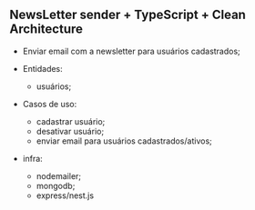 ## NewsLetter sender + TypeScript + Clean Architecture

- Enviar email com a newsletter para usuários cadastrados;

- Entidades:
  - usuários;
- Casos de uso:
  - cadastrar usuário;
  - desativar usuário;
  - enviar email para usuários cadastrados/ativos;
- infra:
  - nodemailer;
  - mongodb;
  - express/nest.js
